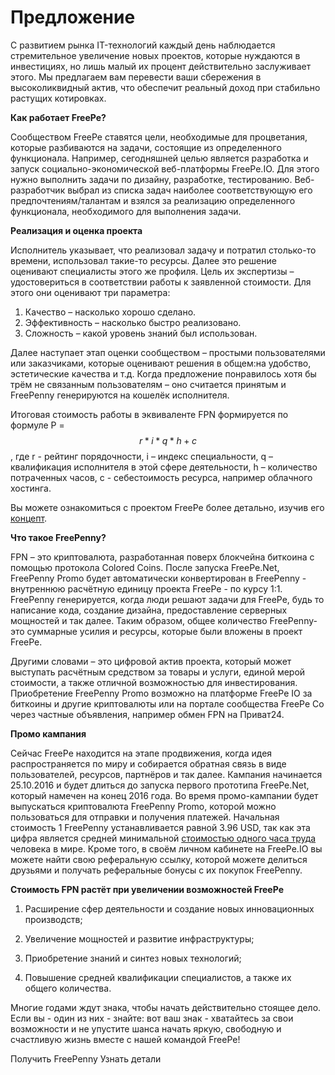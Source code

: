 # Предложение


С развитием рынка IT-технологий каждый день наблюдается стремительное увеличение новых проектов, которые нуждаются в инвестициях, но лишь малый их процент действительно заслуживает этого. Мы предлагаем вам перевести ваши сбережения в высоколиквидный актив, что обеспечит реальный доход при стабильно растущих котировках.

**Как работает FreePe?**

Сообществом FreePe ставятся цели, необходимые для процветания, которые разбиваются на задачи, состоящие из определенного функционала. Например, сегодняшней целью является разработка и запуск социально-экономической веб-платформы FreePe.IO. Для этого нужно выполнить задачи по дизайну, разработке, тестированию. Веб-разработчик выбрал из списка задач наиболее соответствующую его предпочтениям/талантам и взялся за реализацию определенного функционала, необходимого для выполнения задачи.

**Реализация и оценка проекта**

Исполнитель указывает, что реализовал задачу и потратил столько-то времени, использовал такие-то ресурсы. Далее это решение оценивают специалисты этого же профиля. Цель их экспертизы – удостовериться в соответствии работы к заявленной стоимости. Для этого они оценивают три параметра:
1. Качество – насколько хорошо сделано.
2. Эффективность – насколько быстро реализовано.
3. Сложность – какой уровень знаний был использован.

Далее наступает этап оценки сообществом – простыми пользователями или заказчиками, которые оценивают решения в общем:на удобство, эстетические качества и т.д. Когда предложение понравилось хотя бы трём не связанным пользователям – оно считается принятым и FreePenny генерируются на кошелёк исполнителя.

Итоговая стоимость работы в эквиваленте FPN формируется по формуле P = $$r*i*q*h + c$$, где r - рейтинг порядочности, i – индекс специальности, q – квалификация исполнителя в этой сфере деятельности, h – количество потраченных часов, с - себестоимость ресурса, например облачного хостинга.

Вы можете ознакомиться с проектом FreePe более детально, изучив его [концепт](http://freepe.info/ru/concept.html).

**Что такое FreePenny?**

FPN – это криптовалюта, разработанная поверх блокчейна биткоина с помощью протокола Colored Coins. После запуска FreePe.Net, FreePenny Promo будет автоматически конвертирован в FreePenny - внутреннюю расчётную единицу проекта FreePe - по курсу 1:1. FreePenny генерируется, когда люди решают задачи для FreePe, будь то написание кода, создание дизайна, предоставление серверных мощностей и так далее. Таким образом, общее количество FreePenny- это суммарные усилия и ресурсы, которые были вложены в проект FreePe.

Другими словами – это цифровой актив проекта, который может выступать расчётным средством за товары и услуги, единой мерой стоимости, а также отличной возможностью для инвестирования. Приобретение FreePenny Promo возможно на платформе FreePe IO за биткоины и другие криптовалюты или на портале сообщества FreePe Co через частные объявления, например обмен FPN на Приват24.

**Промо кампания**

Сейчас FreePe находится на этапе продвижения, когда идея распространяется по миру и собирается обратная связь в виде пользователей, ресурсов, партнёров и так далее. Кампания начинается 25.10.2016 и будет длиться до запуска первого прототипа FreePe.Net, который намечен на конец 2016 года. Во время промо-кампании будет выпускаться криптовалюта FreePenny Promo, которой можно пользоваться для отправки и получения платежей. Начальная стоимость 1 FreePenny устанавливается равной 3.96 USD, так как эта цифра является средней минимальной [стоимостью одного часа труда](https://docs.google.com/spreadsheets/d/1qJUdpg92HsaAt8gsHROI2laoGqZe-Heo2fxZcWoDVgY/edit?usp=drive_web) человека в мире. Кроме того, в своём личном кабинете на FreePe.IO вы можете найти свою реферальную ссылку, которой можете делиться друзьями и получать реферальные бонусы с их покупок FreePenny.


**Стоимость FPN растёт при увеличении возможностей FreePe**

1. Расширение сфер деятельности и создание новых инновационных производств;

2. Увеличение мощностей и развитие инфраструктуры;

3. Приобретение знаний и синтез новых технологий;

4. Повышение средней квалификации специалистов, а также их общего количества.


Многие годами ждут знака, чтобы начать действительно стоящее дело. Если вы - один из них - знайте: вот ваш знак - хватайтесь за свои возможности и не упустите шанса начать яркую, свободную и счастливую жизнь вместе с нашей командой FreePe! 

Получить FreePenny               Узнать детали